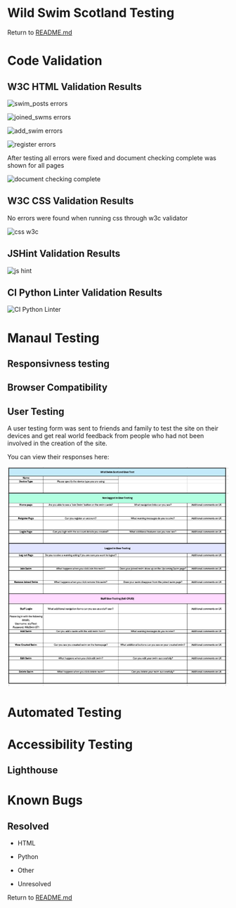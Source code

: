 # Wild Swim Scotland Testing

Return to [README.md](README.md)

# Code Validation 

## W3C HTML Validation Results

![swim_posts errors]((static/README-images/.png) "w3 swim posts errors")

![joined_swms errors]((static/README-images/join-swim-errors.png) "w3 joined swim errors")

![add_swim errors]((static/README-images/add-swim-errors.png) " w3 add swim errors")

![register errors]((static/README-images/registererrors.png) " w3 register errors")

After testing all errors were fixed and document checking complete was shown for all pages

![document checking complete]((static/README-images/document-ok.png) "w3 swim posts errors")


## W3C CSS Validation Results

No errors were found when running css through w3c validator

![css w3c]((static/README-images/css-errors.png) "w3c css errors")

## JSHint Validation Results

![js hint]((static/README-images/js-hint.png) "js hint no errors")

## CI Python Linter Validation Results

![CI Python Linter]((static/README-images/linter-no-errors.png) "CI Python Linter no errors")

# Manaul Testing

## Responsivness testing

## Browser Compatibility

## User Testing

A user testing form was sent to friends and family to test the site on their devices and get real world feedback from people who had not been involved in the creation of the site.

You can view their responses here:

![user testing image](static/README-images/user-testing-form.png "user testing form screenshot")

# Automated Testing

# Accessibility Testing

## Lighthouse

# Known Bugs

## Resolved

- HTML

- Python

- Other

- Unresolved 

Return to [README.md](README.md)




